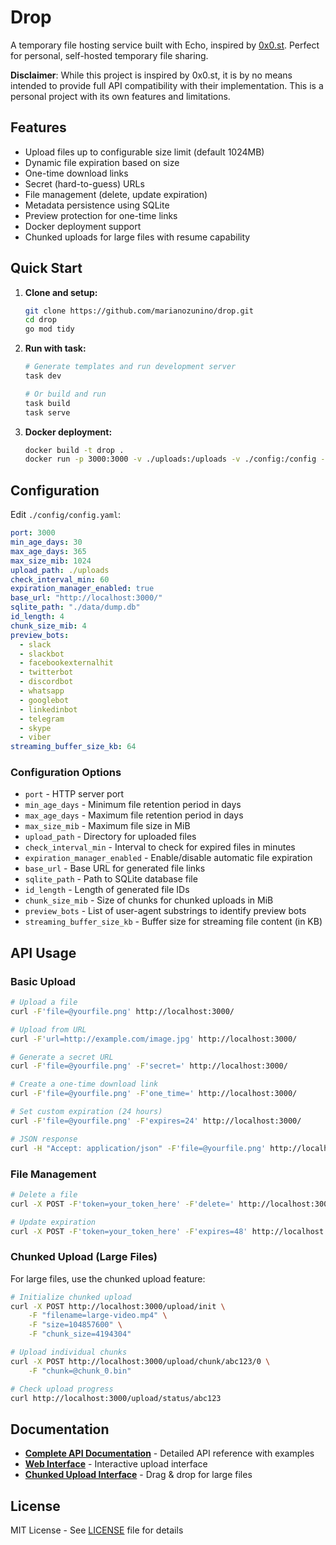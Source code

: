 # Drop

A temporary file hosting service built with Echo, inspired by [0x0.st](https://0x0.st/). Perfect for personal, self-hosted temporary file sharing.

**Disclaimer**: While this project is inspired by 0x0.st, it is by no means intended to provide full API compatibility with their implementation. This is a personal project with its own features and limitations.

## Features

- Upload files up to configurable size limit (default 1024MB)
- Dynamic file expiration based on size
- One-time download links
- Secret (hard-to-guess) URLs
- File management (delete, update expiration)
- Metadata persistence using SQLite
- Preview protection for one-time links
- Docker deployment support
- Chunked uploads for large files with resume capability

## Quick Start

1. **Clone and setup:**
   ```bash
   git clone https://github.com/marianozunino/drop.git
   cd drop
   go mod tidy
   ```

2. **Run with task:**
   ```bash
   # Generate templates and run development server
   task dev
   
   # Or build and run
   task build
   task serve
   ```

3. **Docker deployment:**
   ```bash
   docker build -t drop .
   docker run -p 3000:3000 -v ./uploads:/uploads -v ./config:/config -v ./data:/data drop
   ```

## Configuration

Edit `./config/config.yaml`:

```yaml
port: 3000
min_age_days: 30
max_age_days: 365
max_size_mib: 1024
upload_path: ./uploads
check_interval_min: 60
expiration_manager_enabled: true
base_url: "http://localhost:3000/"
sqlite_path: "./data/dump.db"
id_length: 4
chunk_size_mib: 4
preview_bots:
  - slack
  - slackbot
  - facebookexternalhit
  - twitterbot
  - discordbot
  - whatsapp
  - googlebot
  - linkedinbot
  - telegram
  - skype
  - viber
streaming_buffer_size_kb: 64
```

### Configuration Options

- `port` - HTTP server port
- `min_age_days` - Minimum file retention period in days
- `max_age_days` - Maximum file retention period in days
- `max_size_mib` - Maximum file size in MiB
- `upload_path` - Directory for uploaded files
- `check_interval_min` - Interval to check for expired files in minutes
- `expiration_manager_enabled` - Enable/disable automatic file expiration
- `base_url` - Base URL for generated file links
- `sqlite_path` - Path to SQLite database file
- `id_length` - Length of generated file IDs
- `chunk_size_mib` - Size of chunks for chunked uploads in MiB
- `preview_bots` - List of user-agent substrings to identify preview bots
- `streaming_buffer_size_kb` - Buffer size for streaming file content (in KB)

## API Usage

### Basic Upload

```bash
# Upload a file
curl -F'file=@yourfile.png' http://localhost:3000/

# Upload from URL
curl -F'url=http://example.com/image.jpg' http://localhost:3000/

# Generate a secret URL
curl -F'file=@yourfile.png' -F'secret=' http://localhost:3000/

# Create a one-time download link
curl -F'file=@yourfile.png' -F'one_time=' http://localhost:3000/

# Set custom expiration (24 hours)
curl -F'file=@yourfile.png' -F'expires=24' http://localhost:3000/

# JSON response
curl -H "Accept: application/json" -F'file=@yourfile.png' http://localhost:3000/
```

### File Management

```bash
# Delete a file
curl -X POST -F'token=your_token_here' -F'delete=' http://localhost:3000/filename.ext

# Update expiration
curl -X POST -F'token=your_token_here' -F'expires=48' http://localhost:3000/filename.ext
```

### Chunked Upload (Large Files)

For large files, use the chunked upload feature:

```bash
# Initialize chunked upload
curl -X POST http://localhost:3000/upload/init \
    -F "filename=large-video.mp4" \
    -F "size=104857600" \
    -F "chunk_size=4194304"

# Upload individual chunks
curl -X POST http://localhost:3000/upload/chunk/abc123/0 \
    -F "chunk=@chunk_0.bin"

# Check upload progress
curl http://localhost:3000/upload/status/abc123
```

## Documentation

- **[Complete API Documentation](API.md)** - Detailed API reference with examples
- **[Web Interface](https://drop.mz.uy/)** - Interactive upload interface
- **[Chunked Upload Interface](https://drop.mz.uy/chunked)** - Drag & drop for large files

## License

MIT License - See [LICENSE](LICENSE) file for details
